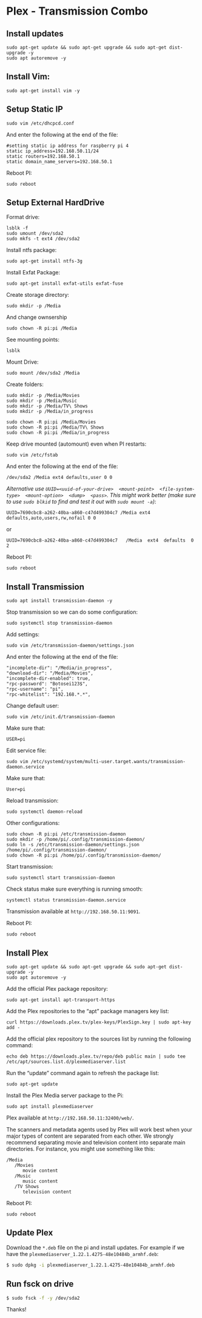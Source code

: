 # Plex - Transmission Combo

## Install updates

```
sudo apt-get update && sudo apt-get upgrade && sudo apt-get dist-upgrade -y
sudo apt autoremove -y
```

## Install Vim:

```
sudo apt-get install vim -y
```

## Setup Static IP

```
sudo vim /etc/dhcpcd.conf
```

And enter the following at the end of the file: 

```
#setting static ip address for raspberry pi 4
static ip_address=192.168.50.11/24
static routers=192.168.50.1
static domain_name_servers=192.168.50.1
```

Reboot PI:

```
sudo reboot
```

## Setup External HardDrive

Format drive:

```
lsblk -f
sudo umount /dev/sda2
sudo mkfs -t ext4 /dev/sda2
```

Install ntfs package:

```
sudo apt-get install ntfs-3g
```

Install Exfat Package:

```
sudo apt-get install exfat-utils exfat-fuse
```

Create storage directory:

```
sudo mkdir -p /Media

```

And change ownsership

```
sudo chown -R pi:pi /Media
```

See mounting points:

```
lsblk
```

Mount Drive:

```
sudo mount /dev/sda2 /Media
```

Create folders:

```
sudo mkdir -p /Media/Movies
sudo mkdir -p /Media/Music
sudo mkdir -p /Media/TV\ Shows
sudo mkdir -p /Media/in_progress
```

```
sudo chown -R pi:pi /Media/Movies
sudo chown -R pi:pi /Media/TV\ Shows
sudo chown -R pi:pi /Media/in_progress
```

Keep drive mounted (automount) even when PI restarts:

```
sudo vim /etc/fstab
```

And enter the following at the end of the file:

```
/dev/sda2 /Media ext4 defaults,user 0 0
```

*Alternative use `UUID=<uuid-of-your-drive>  <mount-point>  <file-system-type>  <mount-option>  <dump>  <pass>`.*
*This might work better (make sure to use `sudo blkid` to find <uuid-of-your-drive> and test it out with `sudo mount -a`)*:

```
UUID=7690cbc8-a262-40ba-a860-c47d499304c7 /Media ext4 defaults,auto,users,rw,nofail 0 0
```

or

```
UUID=7690cbc8-a262-40ba-a860-c47d499304c7   /Media  ext4  defaults  0 2
```

Reboot PI:

```
sudo reboot
```

## Install Transmission

```
sudo apt install transmission-daemon -y
```

Stop transmission so we can do some configuration:

```
sudo systemctl stop transmission-daemon
```

Add settings:

```
sudo vim /etc/transmission-daemon/settings.json
```

And enter the following at the end of the file:

```
"incomplete-dir": "/Media/in_progress",
"download-dir": "/Media/Movies",
"incomplete-dir-enabled": true,
"rpc-password": "Botosei123$",
"rpc-username": "pi",
"rpc-whitelist": "192.168.*.*",
```

Change default user:

```
sudo vim /etc/init.d/transmission-daemon
```

Make sure that:

```
USER=pi
```

Edit service file:

```
sudo vim /etc/systemd/system/multi-user.target.wants/transmission-daemon.service
```

Make sure that:

```
User=pi
```

Reload transmission:

```
sudo systemctl daemon-reload
```

Other configurations:

```
sudo chown -R pi:pi /etc/transmission-daemon
sudo mkdir -p /home/pi/.config/transmission-daemon/
sudo ln -s /etc/transmission-daemon/settings.json /home/pi/.config/transmission-daemon/
sudo chown -R pi:pi /home/pi/.config/transmission-daemon/
```

Start transmission:

```
sudo systemctl start transmission-daemon
```

Check status make sure everything is running smooth:

```
systemctl status transmission-daemon.service
```

Transmission available at `http://192.168.50.11:9091`.

Reboot PI:

```
sudo reboot
```



## Install Plex

```
sudo apt-get update && sudo apt-get upgrade && sudo apt-get dist-upgrade -y
sudo apt autoremove -y
```

Add the official Plex package repository:

```
sudo apt-get install apt-transport-https
```

Add the Plex repositories to the “apt” package managers key list:

```
curl https://downloads.plex.tv/plex-keys/PlexSign.key | sudo apt-key add -
```

Add the official plex repository to the sources list by running the following command:

```
echo deb https://downloads.plex.tv/repo/deb public main | sudo tee /etc/apt/sources.list.d/plexmediaserver.list
```

Run the “update” command again to refresh the package list:

```
sudo apt-get update
```

Install the Plex Media server package to the Pi:

```
sudo apt install plexmediaserver
```

Plex available at `http://192.168.50.11:32400/web/`.

The scanners and metadata agents used by Plex will work best when your major types of content are separated from each other. We strongly recommend separating movie and television content into separate main directories. For instance, you might use something like this:

```
/Media
   /Movies
      movie content
   /Music
      music content
   /TV Shows
      television content
```

Reboot PI:

```
sudo reboot
```

## Update Plex

Download the `*.deb` file on the pi and install updates. For example if we have the `plexmediaserver_1.22.1.4275-48e10484b_armhf.deb`:

```bash
$ sudo dpkg -i plexmediaserver_1.22.1.4275-48e10484b_armhf.deb
```

## Run fsck on drive

```bash
$ sudo fsck -f -y /dev/sda2
```


Thanks!
